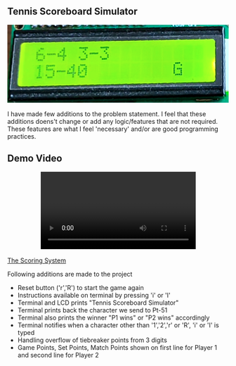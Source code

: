 ## Tennis Scoreboard Simulator
![Tennis Scoreboard Simulator](tennis-scordboard-simulator.png)

I have made few additions to the problem statement.
I feel that these additions doens't change or add any logic/features that are not required.
These features are what I feel 'necessary' and/or are good programming practices.

## Demo Video
<p align="center"><video width="70%" controls>  <source src="tennis demo.mp4" type="video/mp4">Your browser does not support the video tag.</video></p>

[The Scoring System](https://www.tennistips.org/tennis-scoring-system/)

Following additions are made to the project

- Reset button ('r','R') to start the game again
- Instructions available on terminal by pressing 'i' or 'I'
- Terminal and LCD prints "Tennis Scoreboard Simulator"
- Terminal prints back the character we send to Pt-51
- Terminal also prints the winner "P1 wins" or "P2 wins" accordingly
- Terminal notifies when a character other than '1','2','r' or 'R', 'i' or 'I' is typed
- Handling overflow of tiebreaker points from 3 digits
- Game Points, Set Points, Match Points shown on first line for Player 1 and second line for Player 2